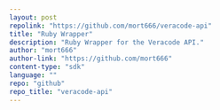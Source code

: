 ```yaml
---
layout: post
repolink: "https://github.com/mort666/veracode-api"
title: "Ruby Wrapper"
description: "Ruby Wrapper for the Veracode API."
author: "mort666"
author-link: "https://github.com/mort666"
content-type: "sdk"
language: ""
repo: "github"
repo_title: "veracode-api"
---
```

